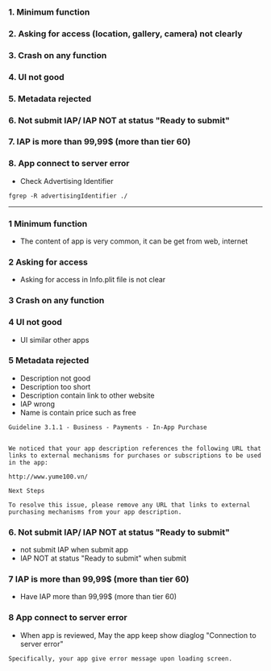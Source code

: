 ### 1. Minimum function
### 2. Asking for access (location, gallery, camera) not clearly
### 3. Crash on any function
### 4. UI not good
### 5. Metadata rejected
### 6. Not submit IAP/ IAP NOT at status "Ready to submit"
### 7. IAP is more than 99,99$ (more than tier 60)
### 8. App connect to server error





* Check Advertising Identifier

```
fgrep -R advertisingIdentifier ./
```

--------------------------

### 1 Minimum function
* The content of app is very common, it can be get from web, internet
  
### 2 Asking for access
* Asking for access in Info.plit file is not clear

### 3 Crash on any function
  
### 4 UI not good
* UI similar other apps

### 5 Metadata rejected
* Description not good
* Description too short
* Description contain link to other website
* IAP wrong
* Name is contain price such as free

```
Guideline 3.1.1 - Business - Payments - In-App Purchase


We noticed that your app description references the following URL that links to external mechanisms for purchases or subscriptions to be used in the app:

http://www.yume100.vn/

Next Steps

To resolve this issue, please remove any URL that links to external purchasing mechanisms from your app description.
```

### 6. Not submit IAP/ IAP NOT at status "Ready to submit"
* not submit IAP when submit app
* IAP NOT at status "Ready to submit" when submit 

### 7 IAP is more than 99,99$ (more than tier 60)
* Have IAP more than 99,99$ (more than tier 60)

### 8 App connect to server error

* When app is reviewed, May the app keep show diaglog "Connection to server error"

```
Specifically, your app give error message upon loading screen.
```

